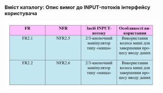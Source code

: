 ### Вміст каталогу: Опис вимог до INPUT-потоків інтерфейсу користувача
![](https://github.com/oleksandrblazhko/ai-212-leventij/blob/Laboratory_Work_3/1-SoftwareRequirements/1.4-FuncNonFuncRequirements/1.4.5-NFRUserInterfaceINPUT/1.4.5.-Table.jpg?raw=true)
